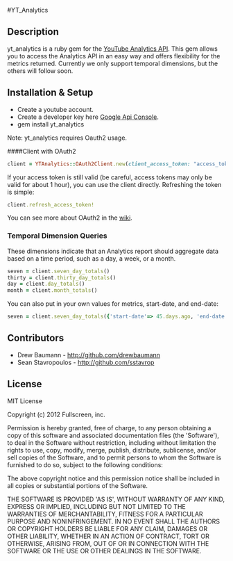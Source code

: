 #YT_Analytics

## Description

yt_analytics is a ruby gem for the [YouTube Analytics API](https://developers.google.com/youtube/analytics/). This gem allows you to access the Analytics API in an easy way and offers flexibility for the metrics returned. Currently we only support temporal dimensions, but the others will follow soon.

## Installation & Setup

  * Create a youtube account.
  * Create a developer key here [Google Api Console](http://code.google.com/apis/console).
  * gem install yt_analytics


Note: yt_analytics requires Oauth2 usage.

####Client with OAuth2

```ruby
client = YTAnalytics::OAuth2Client.new(client_access_token: "access_token", client_refresh_token: "refresh_token", client_id: "client_id", client_secret: "client_secret", dev_key: "dev_key", expires_at: "expiration time")
```

If your access token is still valid (be careful, access tokens may only be valid for about 1 hour), you can use the client directly. Refreshing the token is simple:

```ruby
client.refresh_access_token!
```

You can see more about OAuth2 in the [wiki]( https://github.com/kylejginavan/youtube_it/wiki/How-To:-Use-OAuth-2).

### Temporal Dimension Queries

These dimensions indicate that an Analytics report should aggregate data based on a time period, such as a day, a week, or a month.

```ruby
seven = client.seven_day_totals()
thirty = client.thirty_day_totals()
day = client.day_totals()
month = client.month_totals()
```
You can also put in your own values for metrics, start-date, and end-date:

```ruby
seven = client.seven_day_totals({'start-date'=> 45.days.ago, 'end-date'=> 1.day.ago, 'metrics'=> ['views','comments']})
```

## Contributors

* Drew Baumann - http://github.com/drewbaumann
* Sean Stavropoulos - http://github.com/sstavrop

## License

MIT License

Copyright (c) 2012 Fullscreen, inc.

Permission is hereby granted, free of charge, to any person obtaining
a copy of this software and associated documentation files (the
'Software'), to deal in the Software without restriction, including
without limitation the rights to use, copy, modify, merge, publish,
distribute, sublicense, and/or sell copies of the Software, and to
permit persons to whom the Software is furnished to do so, subject to
the following conditions:

The above copyright notice and this permission notice shall be
included in all copies or substantial portions of the Software.

THE SOFTWARE IS PROVIDED 'AS IS', WITHOUT WARRANTY OF ANY KIND,
EXPRESS OR IMPLIED, INCLUDING BUT NOT LIMITED TO THE WARRANTIES OF
MERCHANTABILITY, FITNESS FOR A PARTICULAR PURPOSE AND NONINFRINGEMENT.
IN NO EVENT SHALL THE AUTHORS OR COPYRIGHT HOLDERS BE LIABLE FOR ANY
CLAIM, DAMAGES OR OTHER LIABILITY, WHETHER IN AN ACTION OF CONTRACT,
TORT OR OTHERWISE, ARISING FROM, OUT OF OR IN CONNECTION WITH THE
SOFTWARE OR THE USE OR OTHER DEALINGS IN THE SOFTWARE.
